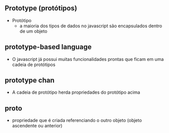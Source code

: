 ## Prototype (protótipos)

* Protótipo
  - a maioria dos tipos de dados no javascript são encapsulados dentro de um objeto

## prototype-based language

* O javascript já possui muitas funcionalidades prontas que ficam em uma cadeia de protótipos

## prototype chan

* A cadeia de protótipo herda propriedades do protótipo acima

## __proto__

* propriedade que é criada referenciando o outro objeto (objeto ascendente ou anterior)